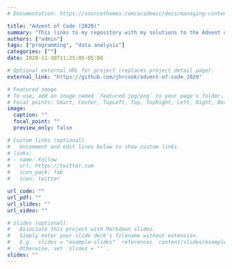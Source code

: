 ```yaml
---
# Documentation: https://sourcethemes.com/academic/docs/managing-content/

title: "Advent of Code (2020)"
summary: "This links to my repository with my solutions to the Advent of Code 2020 programming challenges."
authors: ["admin"]
tags: ["programming", "data analysis"]
categories: [""]
date: 2020-11-30T11:25:05-05:00

# Optional external URL for project (replaces project detail page).
external_link: "https://github.com/jhrcook/advent-of-code_2020"

# Featured image
# To use, add an image named `featured.jpg/png` to your page's folder.
# Focal points: Smart, Center, TopLeft, Top, TopRight, Left, Right, BottomLeft, Bottom, BottomRight.
image:
  caption: ""
  focal_point: ""
  preview_only: false

# Custom links (optional).
#   Uncomment and edit lines below to show custom links.
# links:
# - name: Follow
#   url: https://twitter.com
#   icon_pack: fab
#   icon: twitter

url_code: ""
url_pdf: ""
url_slides: ""
url_video: ""

# Slides (optional).
#   Associate this project with Markdown slides.
#   Simply enter your slide deck's filename without extension.
#   E.g. `slides = "example-slides"` references `content/slides/example-slides.md`.
#   Otherwise, set `slides = ""`.
slides: ""
---
```

